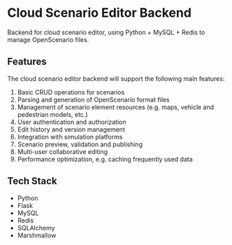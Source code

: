 # Cloud Scenario Editor Backend

Backend for cloud scenario editor, using Python + MySQL + Redis to manage OpenScenario files.

## Features

The cloud scenario editor backend will support the following main features:

1. Basic CRUD operations for scenarios
2. Parsing and generation of OpenScenario format files
3. Management of scenario element resources (e.g. maps, vehicle and pedestrian models, etc.)
4. User authentication and authorization
5. Edit history and version management 
6. Integration with simulation platforms
7. Scenario preview, validation and publishing
8. Multi-user collaborative editing
9. Performance optimization, e.g. caching frequently used data

## Tech Stack

- Python
- Flask
- MySQL
- Redis
- SQLAlchemy
- Marshmallow